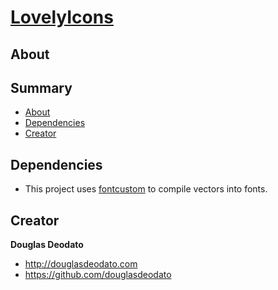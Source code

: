 # [LovelyIcons](http://www.douglasdeodato.com)

## About



## Summary 

- [About](#about)
- [Dependencies](#dependencies)
- [Creator](#creator)




## Dependencies ##
* This project uses [fontcustom](https://github.com/FontCustom/fontcustom) to compile vectors into fonts.




## Creator

**Douglas Deodato**

- <http://douglasdeodato.com>
- <https://github.com/douglasdeodato>